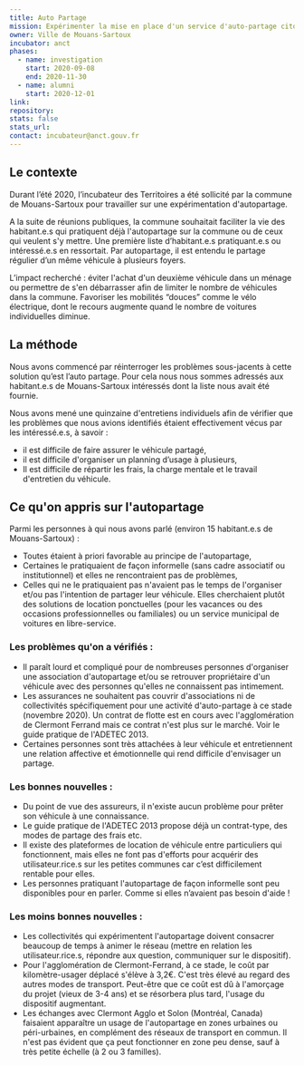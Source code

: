 ```yaml
---
title: Auto Partage
mission: Expérimenter la mise en place d'un service d'auto-partage citoyen
owner: Ville de Mouans-Sartoux
incubator: anct
phases:
  - name: investigation
    start: 2020-09-08
    end: 2020-11-30
  - name: alumni
    start: 2020-12-01
link: 
repository: 
stats: false
stats_url: 
contact: incubateur@anct.gouv.fr
---
```


## Le contexte

Durant l’été 2020, l’incubateur des Territoires a été sollicité par la commune de Mouans-Sartoux pour travailler sur une expérimentation d'autopartage.

A la suite de réunions publiques, la commune souhaitait faciliter la vie des habitant.e.s qui pratiquent déjà l'autopartage sur la commune ou de ceux qui veulent s'y mettre. Une première liste d’habitant.e.s pratiquant.e.s ou intéressé.e.s en ressortait.
Par autopartage, il est entendu le partage régulier d’un même véhicule à plusieurs foyers.

L’impact recherché : éviter l'achat d'un deuxième véhicule dans un ménage ou permettre de s'en débarrasser afin de limiter le nombre de véhicules dans la commune. Favoriser les mobilités “douces” comme le vélo électrique, dont le recours augmente quand le nombre de voitures individuelles diminue.

## La méthode

Nous avons commencé par réinterroger les problèmes sous-jacents à cette solution qu’est l’auto partage. Pour cela nous nous sommes adressés aux habitant.e.s de Mouans-Sartoux intéressés dont la liste nous avait été fournie.

Nous avons mené une quinzaine d'entretiens individuels afin de vérifier que les problèmes que nous avions identifiés étaient effectivement vécus par les intéressé.e.s, à savoir :
- il est difficile de faire assurer le véhicule partagé,
- il est difficile d'organiser un planning d’usage à plusieurs,
- Il est difficile de répartir les frais, la charge mentale et le travail d'entretien du
véhicule.

## Ce qu'on appris sur l'autopartage

Parmi les personnes à qui nous avons parlé (environ 15 habitant.e.s de Mouans-Sartoux) :
- Toutes étaient à priori favorable au principe de l'autopartage,
- Certaines le pratiquaient de façon informelle (sans cadre associatif ou institutionnel) et elles ne rencontraient pas de problèmes​,
- Celles qui ne le pratiquaient pas n'avaient pas le temps de l'organiser et/ou pas l'intention de partager leur véhicule. Elles cherchaient plutôt des solutions de location ponctuelles (pour les vacances ou des occasions professionnelles ou familiales) ou un service municipal de voitures en libre-service.

### Les problèmes qu'on a vérifiés :
- Il paraît lourd et compliqué pour de nombreuses personnes d'organiser une association d'autopartage et/ou se retrouver propriétaire d'un véhicule avec des personnes qu'elles ne connaissent pas intimement.
- Les assurances ne souhaitent pas couvrir d'associations ni de collectivités spécifiquement pour une activité d'auto-partage à ce stade (novembre 2020). Un contrat de flotte est en cours avec l'agglomération de Clermont Ferrand mais ce contrat n'est plus sur le marché. Voir ​le guide pratique de l'ADETEC 2013​.
- Certaines personnes sont très attachées à leur véhicule et entretiennent une relation affective et émotionnelle qui rend difficile d'envisager un partage.

### Les bonnes nouvelles :
- Du point de vue des assureurs, il n'existe aucun problème pour prêter son véhicule à une connaissance.
- Le guide pratique de l'ADETEC 2013​ propose déjà un contrat-type, des modes de partage des frais etc.
- Il existe des plateformes de location de véhicule entre particuliers qui fonctionnent, mais elles ne font pas d'efforts pour acquérir des utilisateur.rice.s sur les petites communes car c’est difficilement rentable pour elles.
- Les personnes pratiquant l'autopartage de façon informelle sont peu disponibles pour en parler. Comme si elles n’avaient pas besoin d'aide !

### Les moins bonnes nouvelles :
- Les collectivités qui expérimentent l'autopartage doivent consacrer beaucoup de temps à animer le réseau (mettre en relation les utilisateur.rice.s, répondre aux question, communiquer sur le dispositif).  
- Pour l'agglomération de Clermont-Ferrand, à ce stade, le coût par kilomètre-usager déplacé s'élève à 3,2€. C'est très élevé au regard des autres modes de transport. Peut-être que ce coût est dû à l'amorçage du projet (vieux de 3-4 ans) et se résorbera plus tard, l'usage du dispositif augmentant.
- Les échanges avec Clermont Agglo et Solon (Montréal, Canada) faisaient apparaître un usage de l'autopartage en zones urbaines ou péri-urbaines, en complément des réseaux de transport en commun. Il n'est pas évident que ça peut fonctionner en zone peu dense, sauf à très petite échelle (à 2 ou 3 familles).
